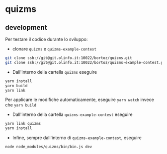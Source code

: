 # quizms

## development

Per testare il codice durante lo sviluppo:

- clonare `quizms` e `quizms-example-contest`

```sh
git clone ssh://git@git.olinfo.it:10022/bortoz/quizms.git
git clone ssh://git@git.olinfo.it:10022/bortoz/quizms-example-contest.git
```

- Dall'interno della cartella `quizms` eseguire

```sh
yarn install
yarn build
yarn link
```

Per applicare le modifiche automaticamente, eseguire `yarn watch` invece che `yarn build`

- Dall'interno della cartella `quizms-example-contest` eseguire

```sh
yarn link quizms
yarn install
```

- Infine, sempre dall'interno di `quizms-example-contest`, eseguire

```sh
node node_modules/quizms/bin/bin.js dev
```
